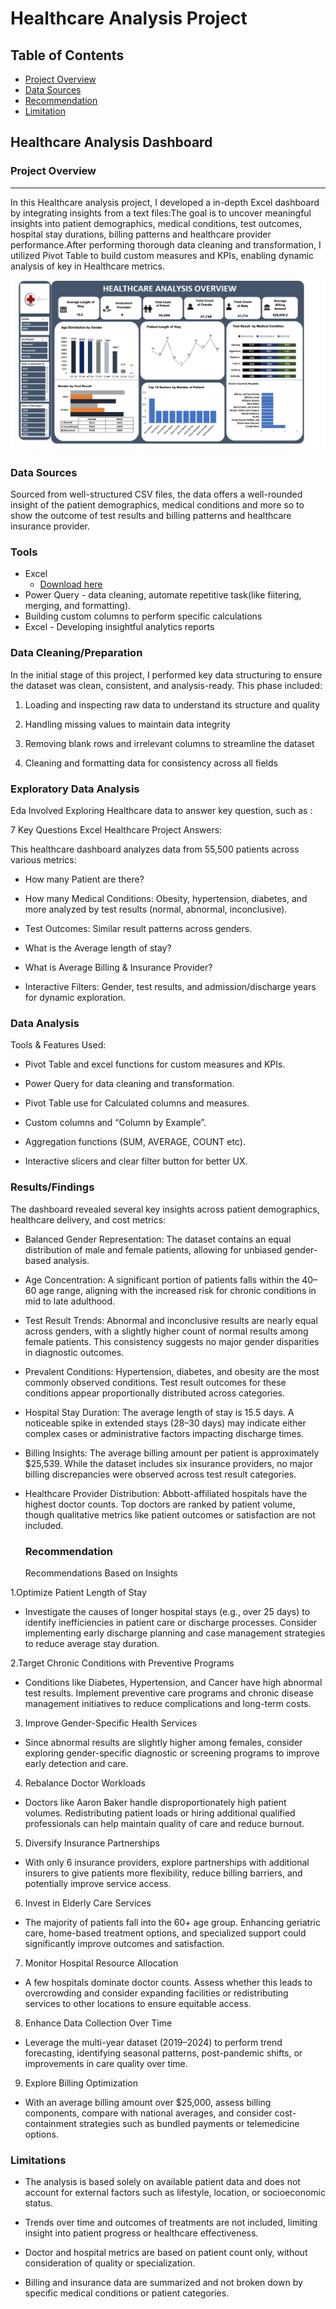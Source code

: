 # Healthcare Analysis Project

## Table of Contents

 - [Project Overview](#project-overview)
 - [Data Sources](#data-sources)
 - [Recommendation](recommendations)
 - [Limitation](Limitations)
   
## Healthcare Analysis Dashboard

### Project Overview
---

In this Healthcare analysis project, I developed a in-depth Excel dashboard by integrating insights from a text files:The goal is to uncover meaningful insights into patient demographics, medical conditions, test outcomes, hospital stay durations, billing patterns and healthcare provider performance.After performing thorough data cleaning and transformation, I utilized Pivot Table to build custom measures and KPIs, enabling dynamic analysis of key in Healthcare metrics.

![Healthcare dashbaord project](https://github.com/Analyticope/Healthcare-Analysis-Project/blob/main/Rebranded%20dashboard.jpg)







### Data Sources

Sourced from well-structured CSV files, the data offers a well-rounded insight of the patient demographics, medical conditions and more so to show the outcome of test results and billing patterns and healthcare insurance provider.

### Tools

- Excel
  - [Download here](https://microsoft.com)
- Power Query - data cleaning, automate repetitive task(like fiitering, merging, and formatting).
- Building custom columns to perform specific calculations
- Excel - Developing insightful analytics reports


 ### Data Cleaning/Preparation

In the initial stage of this project, I performed key data structuring to ensure the dataset was clean, consistent, and analysis-ready. This phase included:
  
  1. Loading and inspecting raw data to understand its structure and quality
  
  2. Handling missing values to maintain data integrity
  
  3. Removing blank rows and irrelevant columns to streamline the dataset
  
  4. Cleaning and formatting data for consistency across all fields

### Exploratory Data Analysis

Eda Involved Exploring Healthcare data to answer key question, such as :

7 Key Questions Excel Healthcare Project Answers:

This healthcare dashboard analyzes data from 55,500 patients across various metrics:

- How many Patient are there?

- How many Medical Conditions: Obesity, hypertension, diabetes, and more analyzed by test results (normal, abnormal, inconclusive).

- Test Outcomes: Similar result patterns across genders.

- What is the Average length of stay?

- What is Average Billing & Insurance Provider?

- Interactive Filters: Gender, test results, and admission/discharge years for dynamic exploration.

    
### Data Analysis

Tools & Features Used:

- Pivot Table and excel functions for custom measures and KPIs.

- Power Query for data cleaning and transformation.

- Pivot Table use for Calculated columns and measures.

- Custom columns and “Column by Example”.

- Aggregation functions (SUM, AVERAGE, COUNT etc).

- Interactive slicers and clear filter button for better UX.

### Results/Findings

   The dashboard revealed several key insights across patient demographics, healthcare delivery, and cost metrics:
  - Balanced Gender Representation: The dataset contains an equal distribution of male and female patients, allowing for unbiased gender-based analysis.

- Age Concentration: A significant portion of patients falls within the 40–60 age range, aligning with the increased risk for chronic conditions in mid to late adulthood.

- Test Result Trends: Abnormal and inconclusive results are nearly equal across genders, with a slightly higher count of normal results among female patients. This 
    consistency suggests no major gender disparities in diagnostic outcomes.

- Prevalent Conditions: Hypertension, diabetes, and obesity are the most commonly observed conditions. Test result outcomes for these conditions appear proportionally distributed across categories.

- Hospital Stay Duration: The average length of stay is 15.5 days. A noticeable spike in extended stays (28–30 days) may indicate either complex cases or administrative factors impacting discharge times.

- Billing Insights: The average billing amount per patient is approximately $25,539. While the dataset includes six insurance providers, no major billing discrepancies were observed across test result categories.

- Healthcare Provider Distribution: Abbott-affiliated hospitals have the highest doctor counts. Top doctors are ranked by patient volume, though qualitative metrics like patient outcomes or satisfaction are not included.

     
  ### Recommendation

   Recommendations Based on Insights
   
1.Optimize Patient Length of Stay
  - Investigate the causes of longer hospital stays (e.g., over 25 days) to identify inefficiencies in patient care or discharge 
     processes. Consider implementing early discharge planning and case management strategies to reduce average stay duration. 

  2.Target Chronic Conditions with Preventive Programs 
  - Conditions like Diabetes, Hypertension, and Cancer have high abnormal test results. Implement preventive care programs and chronic disease management initiatives to reduce complications and long-term costs. 

 3. Improve Gender-Specific Health Services
- Since abnormal results are slightly higher among females, consider exploring gender-specific diagnostic or screening programs to improve early detection and care. 

 4. Rebalance Doctor Workloads 
- Doctors like Aaron Baker handle disproportionately high patient volumes. Redistributing patient loads or hiring additional qualified professionals can help maintain quality of care and reduce burnout.

 5. Diversify Insurance Partnerships
-  With only 6 insurance providers, explore partnerships with additional insurers to give patients more flexibility, reduce billing barriers, and potentially improve service access. 
6. Invest in Elderly Care Services
- The majority of patients fall into the 60+ age group. Enhancing geriatric care, home-based treatment options, and specialized support could significantly improve outcomes and satisfaction. 

 7. Monitor Hospital Resource Allocation 
- A few hospitals dominate doctor counts. Assess whether this leads to overcrowding and consider expanding facilities or redistributing services to other locations to ensure equitable access. 

 8. Enhance Data Collection Over Time 
- Leverage the multi-year dataset (2019–2024) to perform trend forecasting, identifying seasonal patterns, post-pandemic shifts, or improvements in care quality over time.
 
9. Explore Billing Optimization 
- With an average billing amount over $25,000, assess billing components, compare with national averages, and consider cost-containment strategies such as bundled payments or telemedicine options.


### Limitations
- The analysis is based solely on available patient data and does not account for external factors such as lifestyle, location, or socioeconomic status.

- Trends over time and outcomes of treatments are not included, limiting insight into patient progress or healthcare effectiveness.

- Doctor and hospital metrics are based on patient count only, without consideration of quality or specialization.

- Billing and insurance data are summarized and not broken down by specific medical conditions or patient categories.


